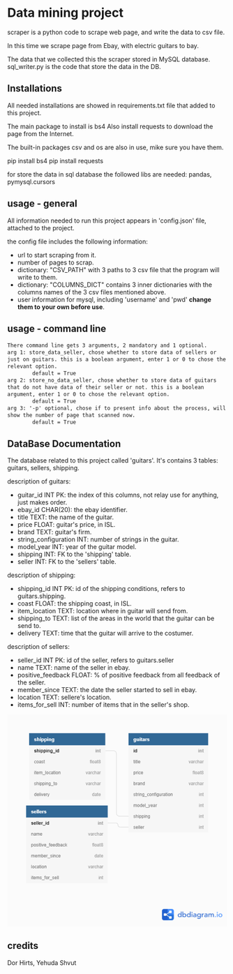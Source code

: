 
# Data mining project

scraper is a python code to scrape web page, and write the data to csv file.

In this time we scrape page from Ebay, with electric guitars to bay.

The data that we collected this the scraper stored in MySQL database. sql_writer.py is the code that store the data in the DB. 

## Installations

All needed installations are showed in requirements.txt file that added to this project.

The main package to install is bs4
Also install requests to download the page from the Internet.

The built-in packages csv and os are also in use, mike sure you have them.

  pip install bs4
  pip install requests
  
for store the data in sql database the followed libs are needed: pandas, pymysql.cursors
 
## usage - general
 
All information needed to run this project appears in 'config.json' file, attached to the project.

the config file includes the following information:
 - url to start scraping from it.
 - number of pages to scrap.
 - dictionary: "CSV_PATH" with 3 paths to 3 csv file that the program will write to them.
 - dictionary: "COLUMNS_DICT" contains 3 inner dictionaries with the columns names of the 3 csv files mentioned above.
 - user information for mysql, including 'username' and 'pwd' **change them to your own before use**.

## usage - command line

	There command line gets 3 arguments, 2 mandatory and 1 optional.
	arg 1: store_data_seller, chose whether to store data of sellers or just on guitars. this is a boolean argument, enter 1 or 0 to chose the relevant option.
			default = True
	arg 2: store_no_data_seller, chose whether to store data of guitars that do not have data of their seller or not. this is a boolean argument, enter 1 or 0 to chose the relevant option.
			default = True
	arg 3: '-p' optional, chose if to present info about the process, will show the number of page that scanned now.
			default = True
			
## DataBase Documentation

The database related to this project called 'guitars'. It's contains 3 tables: guitars, sellers, shipping.

description of guitars:
- guitar_id INT PK: the index of this columns, not relay use for anything, just makes order.
- ebay_id CHAR(20): the ebay identifier.
- title TEXT: the name of the guitar.
- price FLOAT: guitar's price, in ISL.
- brand TEXT: guitar's firm.
- string_configuration INT: number of strings in the guitar.
- model_year INT: year of the guitar model.
- shipping INT: FK to the 'shipping' table.
- seller INT: FK to the 'sellers' table.

description of shipping:
- shipping_id INT  PK: id of the shipping conditions, refers to guitars.shipping.
- coast FLOAT: the shipping coast, in ISL.
- item_location TEXT: location where in guitar will send from.
- shipping_to TEXT: list of the areas in the world that the guitar can be send to. 
- delivery TEXT: time that the guitar will arrive to the costumer.

description of sellers:
- seller_id INT PK: id of the seller, refers to guitars.seller
- name TEXT: name of the seller in ebay.
- positive_feedback FLOAT: % of positive feedback from all feedback of the seller.
- member_since TEXT: the date the seller started to sell in ebay.
- location TEXT: sellere's location.
- items_for_sell INT: number of items that in the seller's shop.

![Data Base Diagram](https://github.com/Yschenko/data_mining_project/blob/main/ERD_database_dm_project.png)


## credits

Dor Hirts,
Yehuda Shvut
